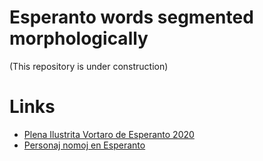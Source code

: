 # Esperanto words segmented morphologically
(This repository is under construction)

# Links
- [Plena Ilustrita Vortaro de Esperanto 2020](https://vortaro.net/)
- [Personaj nomoj en Esperanto](https://eo.wikipedia.org/wiki/Personaj_nomoj_en_Esperanto)